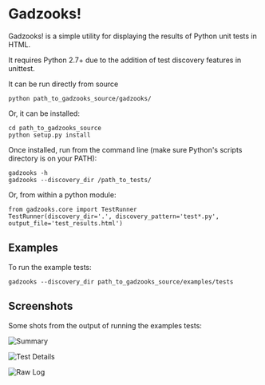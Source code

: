 # Gadzooks!

Gadzooks! is a simple utility for displaying the results of Python unit tests in HTML.

It requires Python 2.7+ due to the addition of test discovery features in unittest.

It can be run directly from source
    
    python path_to_gadzooks_source/gadzooks/

Or, it can be installed:

    cd path_to_gadzooks_source
    python setup.py install
    
Once installed, run from the command line (make sure Python's scripts directory is on your PATH):

    gadzooks -h
    gadzooks --discovery_dir /path_to_tests/
    
Or, from within a python module:

    from gadzooks.core import TestRunner
    TestRunner(discovery_dir='.', discovery_pattern='test*.py', output_file='test_results.html') 
    
## Examples
To run the example tests:

    gadzooks --discovery_dir path_to_gadzooks_source/examples/tests
    
## Screenshots
Some shots from the output of running the examples tests:

![Summary](http://krisrogers.github.com/gadzooks/summary.png)

![Test Details](http://krisrogers.github.com/gadzooks/tests.png)

![Raw Log](http://krisrogers.github.com/gadzooks/log.png)